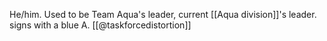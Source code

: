 He/him. Used to be Team Aqua's leader, current [[Aqua division]]'s leader. signs with a blue A. [[@taskforcedistortion]]